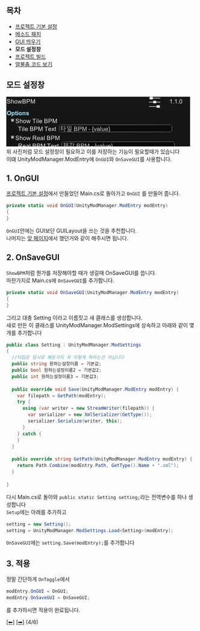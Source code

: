 ## 목차
 - [프로젝트 기본 설정](https://github.com/najoan125/ADOFAI-Mod-Development-Guide/blob/main/ModdingGuide/dev1.md)
 - [메소드 패치](https://github.com/najoan125/ADOFAI-Mod-Development-Guide/blob/main/ModdingGuide/dev2.md)
 - [GUI 띄우기](https://github.com/najoan125/ADOFAI-Mod-Development-Guide/blob/main/ModdingGuide/dev3.md)
 - **모드 설정창**
 - [프로젝트 빌드](https://github.com/najoan125/ADOFAI-Mod-Development-Guide/blob/main/ModdingGuide/dev5.md)
 - [얼불춤 코드 보기](https://github.com/najoan125/ADOFAI-Mod-Development-Guide/blob/main/ModdingGuide/dev6.md)

## 모드 설정창 
![설정창](https://github.com/najoan125/ADOFAI-Mod-Development-Guide/blob/main/ModdingGuide/img/setting.png?raw=true)   
위 사진처럼 모드 설정창이 필요하고 이를 저장하는 기능이 필요할때가 있습니다   
이떄 UnityModManager.ModEntry에 `OnGUI`와 `OnSaveGUI`를 사용합니다.

## 1. OnGUI
[프로젝트 기본 설정](https://github.com/najoan125/ADOFAI-Mod-Development-Guide/blob/main/ModdingGuide/dev1.md)에서 만들었던 Main.cs로 돌아가고 `OnGUI` 를 만들어 줍니다. 
```cs
private static void OnGUI(UnityModManager.ModEntry modEntry)
{
}

```
`OnGUI`안에는 GUI보단 GUILayout을 쓰는 것을 추천합니다.  
나머지는 [앞 페이지](https://github.com/najoan125/ADOFAI-Mod-Development-Guide/blob/main/ModdingGuide/dev3.md)에서 했던거와 같이 해주시면 됩니다.

## 2. OnSaveGUI
`ShowBPM`처럼 뭔가를 저장해야할 때가 생길때 OnSaveGUI를 씁니다.    
마찬가지로 Main.cs에 `OnSaveGUI`를 추가합니다.
```cs
private static void OnSaveGUI(UnityModManager.ModEntry modEntry)
{
}
```
그리고 대충 Setting 이라고 이름짓고 새 클래스를 생성합니다.   
새로 만든 이 클래스를 UnityModManager.ModSettings에 상속하고 아래와 같이 몇개를 추가합니다
```cs
public class Setting : UnityModManager.ModSettings
{
  //타입은 임시로 해둔거지 꼭 이렇게 하라는건 아닙니다
  public string 원하는설정이름 = 기본값;
  public bool 원하는설정이름2 = 기본값2;
  public int 원하는설정이름3 = 기본값3;

  public override void Save(UnityModManager.ModEntry modEntry) {
    var filepath = GetPath(modEntry);
    try {
      using (var writer = new StreamWriter(filepath)) {
        var serializer = new XmlSerializer(GetType());
        serializer.Serialize(writer, this);
      }
    } catch {
    }
  }
       
  public override string GetPath(UnityModManager.ModEntry modEntry) {
    return Path.Combine(modEntry.Path, GetType().Name + ".xml");
  }
  
}
```
다시 Main.cs로 돌아와 ```public static Setting setting;```라는 전역변수를 하나 생성합니다    
`Setup`에는 아래를 추가하고
```cs
setting = new Setting();
setting = UnityModManager.ModSettings.Load<Setting>(modEntry);
```
`OnSaveGUI`에는 ```setting.Save(modEntry);```를 추가합니다

## 3. 적용
정말 간단하게 `OnToggle`에서 
```cs
modEntry.OnGUI = OnGUI;
modEntry.OnSaveGUI = OnSaveGUI;
```
를 추가하시면 적용이 완료됩니다.

[[⬅]](https://github.com/najoan125/ADOFAI-Mod-Development-Guide/blob/main/ModdingGuide/dev3.md) [[➡]](https://github.com/najoan125/ADOFAI-Mod-Development-Guide/blob/main/ModdingGuide/dev5.md) (4/6)
